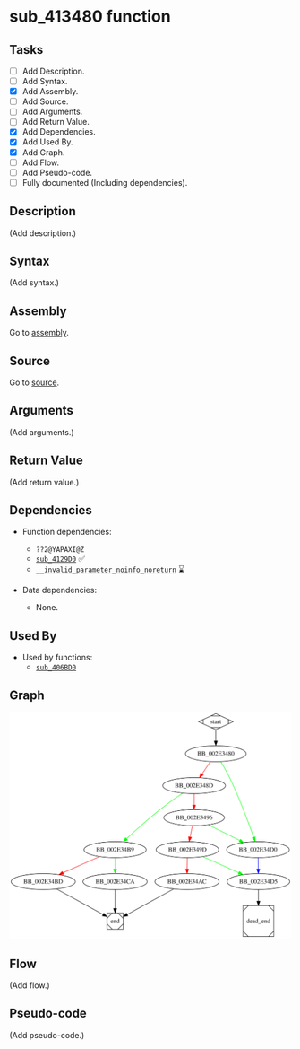 # sub_413480 function

## Tasks

- [ ] Add Description.
- [ ] Add Syntax.
- [X] Add Assembly.
- [ ] Add Source.
- [ ] Add Arguments.
- [ ] Add Return Value.
- [X] Add Dependencies.
- [X] Add Used By.
- [X] Add Graph.
- [ ] Add Flow.
- [ ] Add Pseudo-code.
- [ ] Fully documented (Including dependencies).

## Description

(Add description.)

## Syntax

(Add syntax.)

## Assembly

Go to [assembly](../asm/sub_413480.asm).

## Source

Go to [source](../cc/sub_413480.cc).

## Arguments

(Add arguments.)

## Return Value

(Add return value.)

## Dependencies

* Function dependencies:
  * `??2@YAPAXI@Z`
  * [`sub_4129D0`](sub_4129D0.md) ✅
  * [`__invalid_parameter_noinfo_noreturn`](__invalid_parameter_noinfo_noreturn.md) ⌛


* Data dependencies:
  * None.

## Used By

* Used by functions:
  * [`sub_406BD0`](sub_406BD0.md)

## Graph

![sub_413480 Graph](../svg/sub_413480.svg "sub_413480 Graph")

## Flow

(Add flow.)

## Pseudo-code

(Add pseudo-code.)
